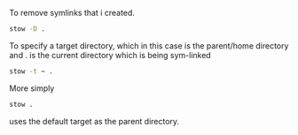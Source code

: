 To remove symlinks that i created. 
```zsh
stow -D . 
```
To specify a target directory, which in this case is the parent/home directory and . is the current directory which is being sym-linked
```zsh
stow -t ~ . 
```
More simply 
```zsh
stow . 
``` 
uses the default target as the parent directory.

